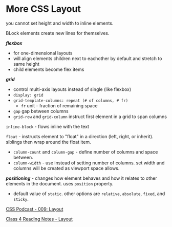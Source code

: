 # More CSS Layout

you cannot set height and width to inline elements.

BLock elements create new lines for themselves.

***flexbox***

* for one-dimensional layouts
* will align elements children next to eachother by default and stretch to same height
* child elements become flex items

***grid***

* control multi-axis layouts instead of single (like flexbox)
* `display: grid`
* `grid-template-columns: repeat (# of columns, # fr)`
  * `fr` unit - fraction of remaining space
* `gap` gap between columns
* `grid-row` and `grid-column` instruct first element in a grid to span columns

`inline-block` - flows inline with the text

`float` - instructs element to "float" in a direction (left, right, or inherit). siblings then wrap around the float item.

* `column-count` and `column-gap` - define number of columns and space between.
* `column-width` - use instead of setting number of columns. set width and columns will be created as viewport space allows.

***positioning*** - changes how element behaves and how it relates to other elements in the document. uses `position` property.

* default value of `static`. other options are `relative`, `absolute`, `fixed`, and `sticky`.

[CSS Podcast - 009: Layout](https://web.dev/learn/css/layout/)

[Class 4 Reading Notes - Layout](201/class-04.md)